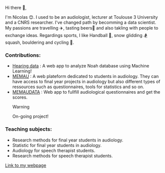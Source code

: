 Hi there 👋, 

I'm Nicolas 😊. I used to be an audiologist, lecturer  at Toulouse 3 University and a CNRS researcher. I've changed path by becomming a data scientist.
My passions are travelling ✈️, tasting beers🍻 and also takling with people to exchange ideas. Regardings sports, I like Handball 🤾, snow glidding 🏂
squash, bouldering and cycling 🚴.

### Contributions:

- [Hearing data](https://hearingdata.streamlit.app/) : A web app to analyze Noah database using Machine Learning!
- [MEMAU](https://memau.eu/) : A web plateform dedicated to students in audiology. They can have access to final year projects in audiology but also different types of ressources
such as questionnaires, tools for statistics and so on.
- [MEMAUDATA](https://data.memau.eu/) : Web app to fullfill audiological questionnaires and get the scores.
  >[!WARNING]
  >On-going project!
  
### Teaching subjects:

- Research methods for final year students in audiology.
- Statistic for final year students in audiology.
- Audiology for speech therapist students.
- Research methods for speech therapist students.


[Link to my webpage](https://memaudata.github.io/) 

